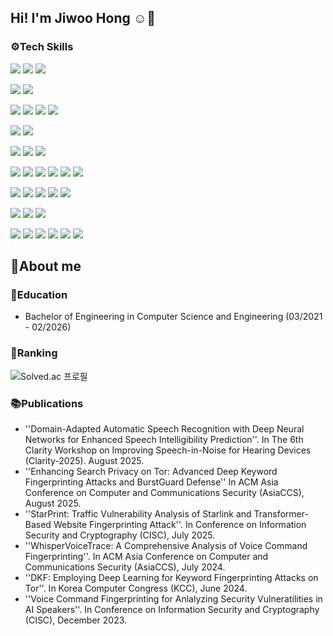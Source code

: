 ## Hi! I'm Jiwoo Hong ☺️👋

### ⚙️Tech Skills
<img src="https://img.shields.io/badge/python-%233776AB.svg?&style=for-the-badge&logo=python&logoColor=white" /> </a>
<img src="https://img.shields.io/badge/pytorch-%23EE4C2C.svg?&style=for-the-badge&logo=pytorch&logoColor=white" /></a>
<img src="https://img.shields.io/badge/scikit--learn-%23F7931E.svg?&style=for-the-badge&logo=scikit-learn&logoColor=black" />

<img src="https://img.shields.io/badge/unity-%23000000.svg?&style=for-the-badge&logo=unity&logoColor=white" /> </a>
<img src="https://img.shields.io/badge/c%23-%23239120.svg?style=for-the-badge&logo=c-sharp&logoColor=white"/>

<img src="https://img.shields.io/badge/python-%233776AB.svg?&style=for-the-badge&logo=python&logoColor=white" /> </a>
<img src="https://img.shields.io/badge/pytorch-%23EE4C2C.svg?&style=for-the-badge&logo=pytorch&logoColor=white" /></a>
<img src="https://img.shields.io/badge/tensorflow-%23FF6F00.svg?&style=for-the-badge&logo=tensorflow&logoColor=white" /></a>
<img src="https://img.shields.io/badge/scikit--learn-%23F7931E.svg?&style=for-the-badge&logo=scikit-learn&logoColor=black" />

<img src="https://img.shields.io/badge/python-%233776AB.svg?&style=for-the-badge&logo=python&logoColor=white" /> </a>
<img src="https://img.shields.io/badge/amazonaws-232F3E?style=for-the-badge&logo=amazonaws&logoColor=white">


<img src="https://img.shields.io/badge/python-%233776AB.svg?&style=for-the-badge&logo=python&logoColor=white" /> </a>
<img src="https://img.shields.io/badge/pytorch-%23EE4C2C.svg?&style=for-the-badge&logo=pytorch&logoColor=white" /></a>
<img src="https://img.shields.io/badge/ros-%2322314E.svg?&style=for-the-badge&logo=ros&logoColor=white" />

<img src="https://img.shields.io/badge/python-%233776AB.svg?&style=for-the-badge&logo=python&logoColor=white" /> </a>
<img src="https://img.shields.io/badge/pytorch-%23EE4C2C.svg?&style=for-the-badge&logo=pytorch&logoColor=white" /></a>
<img src="https://img.shields.io/badge/linux-FCC624?style=for-the-badge&logo=linux&logoColor=black"></a>
<img src="https://img.shields.io/badge/Raspberry Pi-C51A4A?style=flat-square&logo=Raspberry Pi&logoColor=white"/></a>
<img src="https://img.shields.io/badge/Anaconda-44A833.svg?&style=for-the-badge&logo=Anaconda&logoColor=white" /> </a>
<img src="https://img.shields.io/badge/Docker-2496ED?style=for-the-badge&logo=Docker&logoColor=white"/> 



<img src="https://img.shields.io/badge/python-%233776AB.svg?&style=for-the-badge&logo=python&logoColor=white" /> </a>
<img src="https://img.shields.io/badge/C-A8B9CC.svg?&style=for-the-badge&logo=c%2B%2B&logoColor=white" /></a>
<img src="https://img.shields.io/badge/c++-00599C?style=for-the-badge&logo=c%2B%2B&logoColor=white"></a>
<img src="https://img.shields.io/badge/c%23-%23239120.svg?style=for-the-badge&logo=c-sharp&logoColor=white"/></a>
<img src="https://img.shields.io/badge/java-%23007396.svg?&style=for-the-badge&logo=java&logoColor=white" />

<img src="https://img.shields.io/badge/pytorch-%23EE4C2C.svg?&style=for-the-badge&logo=pytorch&logoColor=white" /></a>
<img src="https://img.shields.io/badge/tensorflow-%23FF6F00.svg?&style=for-the-badge&logo=tensorflow&logoColor=white" /></a>
<img src="https://img.shields.io/badge/scikit--learn-%23F7931E.svg?&style=for-the-badge&logo=scikit-learn&logoColor=black" />


<img src="https://img.shields.io/badge/ros-%2322314E.svg?&style=for-the-badge&logo=ros&logoColor=white" /></a>
<img src="https://img.shields.io/badge/unity-%23000000.svg?&style=for-the-badge&logo=unity&logoColor=white" /> </a>
<img src="https://img.shields.io/badge/amazonaws-232F3E?style=for-the-badge&logo=amazonaws&logoColor=white"> </a>
<img src="https://img.shields.io/badge/mysql-4479A1?style=for-the-badge&logo=mysql&logoColor=white"> </a>
<img src="https://img.shields.io/badge/Anaconda-44A833.svg?&style=for-the-badge&logo=Anaconda&logoColor=white" /> </a>
<img src="https://img.shields.io/badge/Docker-2496ED?style=for-the-badge&logo=Docker&logoColor=white"/> 


<!--
**hjiwoo27/hjiwoo27** is a ✨ _special_ ✨ repository because its `README.md` (this file) appears on your GitHub profile.

Here are some ideas to get you started:

- 🔭 I’m currently working on ...
- 🌱 I’m currently learning ...
- 👯 I’m looking to collaborate on ...
- 🤔 I’m looking for help with ...
- 💬 Ask me about ...
- 📫 How to reach me: ...
- 😄 Pronouns: ...
- ⚡ Fun fact: ...
-->


## 💬About me 

### 🏫Education
- Bachelor of Engineering in Computer Science and Engineering (03/2021 - 02/2026)

### 🏅Ranking
![Solved.ac 프로필](http://mazassumnida.wtf/api/v2/generate_badge?boj=hjiwoo0914)


### 📚Publications
- ''Domain-Adapted Automatic Speech Recognition with Deep Neural Networks for Enhanced Speech Intelligibility Prediction''. In The 6th Clarity Workshop on Improving Speech-in-Noise for Hearing Devices (Clarity-2025). August 2025.
- ''Enhancing Search Privacy on Tor: Advanced Deep Keyword Fingerprinting Attacks and BurstGuard Defense'' In ACM Asia Conference on Computer and Communications Security (AsiaCCS), August 2025.
- ''StarPrint: Traffic Vulnerability Analysis of Starlink and Transformer-Based Website Fingerprinting Attack''. In Conference on Information Security and Cryptography (CISC), July 2025.
- ''WhisperVoiceTrace: A Comprehensive Analysis of Voice Command Fingerprinting''. In ACM Asia Conference on Computer and Communications Security (AsiaCCS), July 2024.
- ''DKF: Employing Deep Learning for Keyword Fingerprinting Attacks on Tor''. In Korea Computer Congress (KCC), June 2024.
- ''Voice Command Fingerprinting for Anlalyzing Security Vulneratilities in AI Speakers''. In Conference on Information Security and Cryptography (CISC), December 2023.

